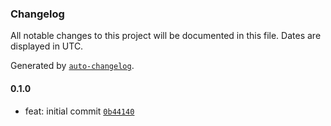 ### Changelog

All notable changes to this project will be documented in this file. Dates are displayed in UTC.

Generated by [`auto-changelog`](https://github.com/CookPete/auto-changelog).

#### 0.1.0

- feat: initial commit [`0b44140`](https://github.com/h-enk/hyas-themes-starter/commit/0b44140770ebfc864d9ef6ef91b0c5df06b94a5d)
